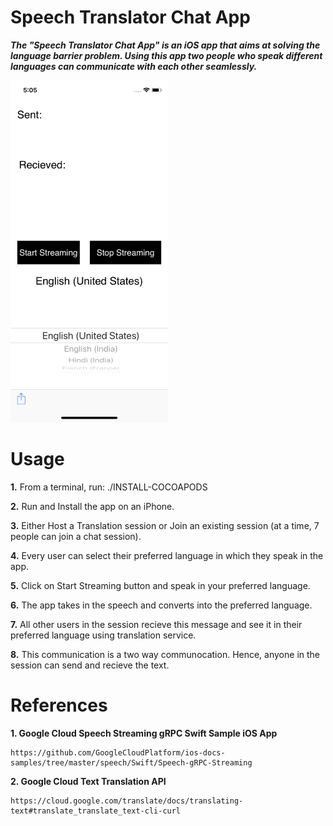 # Speech Translator Chat App

***The "Speech Translator Chat App" is an iOS app that aims at solving the language barrier problem. Using this app two people who speak different languages can communicate with each other seamlessly.***

<img src="app.PNG" alt="" width="50%" height="50%">

# Usage

**1.** From a terminal, run: ./INSTALL-COCOAPODS

**2.** Run and Install the app on an iPhone.

**3.** Either Host a Translation session or Join an existing session (at a time, 7 people can join a chat session).

**4.** Every user can select their preferred language in which they speak in the app.

**5.** Click on Start Streaming button and speak in your preferred language.

**6.** The app takes in the speech and converts into the preferred language.

**7.** All other users in the session recieve this message and see it in their preferred language using translation service.

**8.** This communication is a two way communocation. Hence, anyone in the session can send and recieve the text.


# References

**1. Google Cloud Speech Streaming gRPC Swift Sample iOS App**
```
https://github.com/GoogleCloudPlatform/ios-docs-samples/tree/master/speech/Swift/Speech-gRPC-Streaming
```

**2. Google Cloud Text Translation API**
```
https://cloud.google.com/translate/docs/translating-text#translate_translate_text-cli-curl
```
